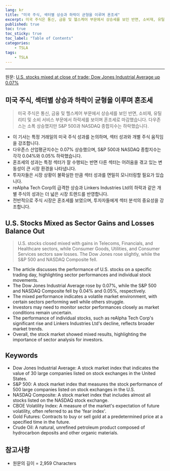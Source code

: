 ```yaml
---
lang: kr
title: "미국 주식, 섹터별 상승과 하락이 균형을 이루며 혼조세"
excerpt: 미국 주식은 통신, 금융 및 헬스케어 부문에서 상승세를 보인 반면, 소비재, 유틸리티 및 소비 서비스 부문에서 하락세를 보이며 혼조세로 마감했습니다. 다우존스는 소폭 상승했지만 S&P 500과 NASDAQ 종합지수는 하락했습니다.
published: true
toc: true
toc_sticky: true
toc_label: "Table of Contents"
categories:
    - TSLA
tags:
    - TSLA
---
```


---

  원문: [U.S. stocks mixed at close of trade; Dow Jones Industrial Average up 0.07%](https://www.investing.com/news/stock-market-news/us-stocks-mixed-at-close-of-trade-dow-jones-industrial-average-up-007-3789351)

## 미국 주식, 섹터별 상승과 하락이 균형을 이루며 혼조세

> 미국 주식은 통신, 금융 및 헬스케어 부문에서 상승세를 보인 반면, 소비재, 유틸리티 및 소비 서비스 부문에서 하락세를 보이며 혼조세로 마감했습니다. 다우존스는 소폭 상승했지만 S&P 500과 NASDAQ 종합지수는 하락했습니다.


- 이 기사는 특정 거래일의 미국 주식 성과를 논의하며, 섹터 성과와 개별 주식 움직임을 강조합니다.
- 다우존스 산업평균지수는 0.07% 상승했으며, S&P 500과 NASDAQ 종합지수는 각각 0.04%와 0.05% 하락했습니다.
- 혼조세의 성과는 특정 섹터가 잘 수행되는 반면 다른 섹터는 어려움을 겪고 있는 변동성이 큰 시장 환경을 나타냅니다.
- 투자자들은 시장 상황이 불확실한 만큼 섹터 성과를 면밀히 모니터링할 필요가 있습니다.
- reAlpha Tech Corp의 급격한 상승과 Linkers Industries Ltd의 하락과 같은 개별 주식의 성과는 더 넓은 시장 트렌드를 반영합니다.
- 전반적으로 주식 시장은 혼조세를 보였으며, 투자자들에게 섹터 분석의 중요성을 강조합니다.

## U.S. Stocks Mixed as Sector Gains and Losses Balance Out

> U.S. stocks closed mixed with gains in Telecoms, Financials, and Healthcare sectors, while Consumer Goods, Utilities, and Consumer Services sectors saw losses. The Dow Jones rose slightly, while the S&P 500 and NASDAQ Composite fell.


- The article discusses the performance of U.S. stocks on a specific trading day, highlighting sector performances and individual stock movements.
- The Dow Jones Industrial Average rose by 0.07%, while the S&P 500 and NASDAQ Composite fell by 0.04% and 0.05%, respectively.
- The mixed performance indicates a volatile market environment, with certain sectors performing well while others struggle.
- Investors may need to monitor sector performances closely as market conditions remain uncertain.
- The performance of individual stocks, such as reAlpha Tech Corp's significant rise and Linkers Industries Ltd's decline, reflects broader market trends.
- Overall, the stock market showed mixed results, highlighting the importance of sector analysis for investors.

## Keywords

- Dow Jones Industrial Average: A stock market index that indicates the value of 30 large companies listed on stock exchanges in the United States.
- S&P 500: A stock market index that measures the stock performance of 500 large companies listed on stock exchanges in the U.S.
- NASDAQ Composite: A stock market index that includes almost all stocks listed on the NASDAQ stock exchange.
- CBOE Volatility Index: A measure of the market's expectation of future volatility, often referred to as the 'fear index'.
- Gold Futures: Contracts to buy or sell gold at a predetermined price at a specified time in the future.
- Crude Oil: A natural, unrefined petroleum product composed of hydrocarbon deposits and other organic materials.

## 참고사항

- 원문의 길이 = 2,959 Characters


